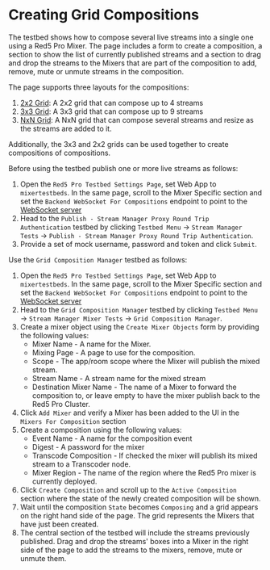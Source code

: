 # Creating Grid Compositions

The testbed shows how to compose several live streams into a single one using a Red5 Pro Mixer. The page includes a form to create a composition, a section to show the list of currently published streams and a section to drag and drop the streams to the Mixers that are part of the composition to add, remove, mute or unmute streams in the composition. 

The page supports three layouts for the compositions:
1. [2x2 Grid](../../sample-mixer-pages/2x2): A 2x2 grid that can compose up to 4 streams
2. [3x3 Grid](../../sample-mixer-pages/3x3): A 3x3 grid that can compose up to 9 streams
3. [NxN Grid](../../sample-mixer-pages/nxn): A NxN grid that can compose several streams and resize as the streams are added to it.

Additionally, the 3x3 and 2x2 grids can be used together to create compositions of compositions. 

Before using the testbed publish one or more live streams as follows:
1. Open the `Red5 Pro Testbed Settings Page`, set Web App to `mixertestbeds`. In the same page, scroll to the Mixer Specific section and set the `Backend WebSocket For Compositions` endpoint to point to the [WebSocket server](../../../../backend-mixer-testbeds)
2. Head to the `Publish - Stream Manager Proxy Round Trip Authentication` testbed by clicking `Testbed Menu` -> `Stream Manager Tests` -> `Publish - Stream Manager Proxy Round Trip Authentication`. 
3. Provide a set of mock username, password and token and click `Submit`.
   
Use the `Grid Composition Manager` testbed as follows:
1. Open the `Red5 Pro Testbed Settings Page`, set Web App to `mixertestbeds`. In the same page, scroll to the Mixer Specific section and set the `Backend WebSocket For Compositions` endpoint to point to the [WebSocket server](../../../../backend-mixer-testbeds)
2. Head to the `Grid Composition Manager` testbed by clicking `Testbed Menu` -> `Stream Manager Mixer Tests` -> `Grid Composition Manager`. 
3. Create a mixer object using the `Create Mixer Objects` form by providing the following values:
   * Mixer Name - A name for the Mixer.
   * Mixing Page - A page to use for the composition.
   * Scope - The app/room scope where the Mixer will publish the mixed stream.
   * Stream Name - A stream name for the mixed stream
   * Destination Mixer Name - The name of a Mixer to forward the composition to, or leave empty to have the mixer publish back to the Red5 Pro Cluster.
4. Click `Add Mixer` and verify a Mixer has been added to the UI in the `Mixers For Composition` section
5. Create a composition using the following values:
   * Event Name - A name for the composition event
   * Digest -  A password for the mixer
   * Transcode Composition - If checked the mixer will publish its mixed stream to a Transcoder node.
   * Mixer Region - The name of the region where the Red5 Pro mixer is currently deployed.
6. Click `Create Composition` and scroll up to the `Active Composition` section where the state of the newly created composition will be shown. 
7. Wait until the composition `State` becomes `Composing` and a grid appears on the right hand side of the page. The grid represents the Mixers that have just been created.
8. The central section of the testbed will include the streams previously published. Drag and drop the streams' boxes into a Mixer in the right side of the page to add the streams to the mixers, remove, mute or unmute them.